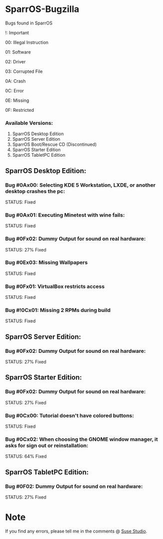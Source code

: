 # SparrOS-Bugzilla
Bugs found in SparrOS

!: Important

00: Illegal Instruction

01: Software

02: Driver

03: Corrupted File

0A: Crash

0C: Error

0E: Missing

0F: Restricted

### Available Versions:
1. SparrOS Desktop Edition
2. SparrOS Server Edition
3. SparrOS Boot/Rescue CD (Discontinued)
4. SparrOS Starter Edition
5. SparrOS TabletPC Edition

## SparrOS Desktop Edition:

### Bug #0Ax00: Selecting KDE 5 Workstation, LXDE, or another desktop crashes the pc:
STATUS: Fixed

### Bug #0Ax01: Executing Minetest with wine fails:
STATUS: Fixed

### Bug #0Fx02: Dummy Output for sound on real hardware:
STATUS: 27% Fixed

### Bug #0Ex03: Missing Wallpapers
STATUS: Fixed

### Bug #0Fx01: VirtualBox restricts access
STATUS: Fixed

### Bug #!0Cx01: Missing 2 RPMs during build
STATUS: Fixed

## SparrOS Server Edition:

### Bug #0Fx02: Dummy Output for sound on real hardware:
STATUS: 27% Fixed

## SparrOS Starter Edition:

### Bug #0Fx02: Dummy Output for sound on real hardware:
STATUS: 27% Fixed

### Bug #0Cx00: Tutorial doesn't have colored buttons:
STATUS: Fixed

### Bug #0Cx02: When choosing the GNOME window manager, it asks for sign out or reinstallation:
STATUS: 64% Fixed

## SparrOS TabletPC Edition:

### Bug #0F02: Dummy Output for sound on real hardware:
STATUS: 27% Fixed

# Note
If you find any errors, please tell me in the comments @ <a href="https://susestudio.com/u/yoe">Suse Studio</a>.
